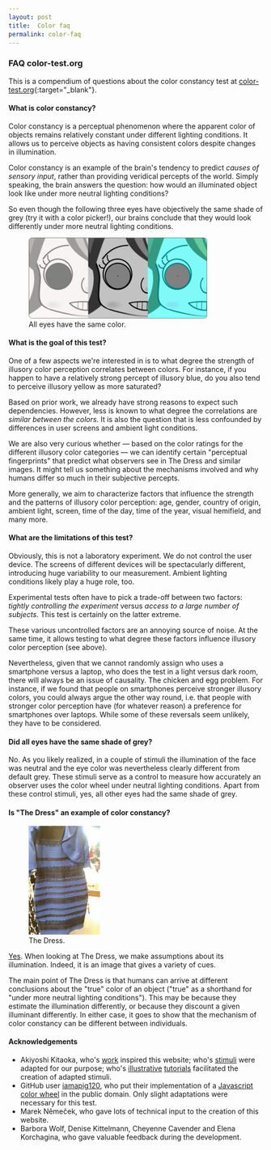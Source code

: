 ```yaml
---
layout: post
title:  Color faq
permalink: color-faq
---
```


### FAQ color-test.org

This is a compendium of questions about the color constancy test at [color-test.org](https://color-test.org/){:target="_blank"}.

#### What is color constancy?

Color constancy is a perceptual phenomenon where the apparent color of objects remains relatively constant under different lighting conditions. It allows us to perceive objects as having consistent colors despite changes in illumination.

Color constancy is an example of the brain's tendency to predict *causes of sensory input*, rather than providing veridical percepts of the world. Simply speaking, the brain answers the question: how would an illuminated object look like under more neutral lighting conditions?

So even though the following three eyes have objectively the same shade of grey (try it with a color picker!), our brains conclude that they would look differently under more neutral lighting conditions.

<figure class="img-block" style="width: 70%">
 <img src="images/eyes.png">
 <figcaption>All eyes have the same color.</figcaption>
</figure>


#### What is the goal of this test?

One of a few aspects we're interested in is to what degree the strength of illusory color perception correlates between colors. For instance, if you happen to have a relatively strong percept of illusory blue, do you also tend to perceive illusory yellow as more saturated?

Based on prior work, we already have strong reasons to expect such dependencies. However, less is known to what degree the correlations are <i>similar between the colors</i>. It is also the question that is less confounded by differences in user screens and ambient light conditions.

We are also very curious whether &mdash; based on the color ratings for the different illusory color categories &mdash; we can identify certain "perceptual fingerprints" that predict what observers see in The Dress and similar images. It might tell us something about the mechanisms involved and why humans differ so much in their subjective percepts.

More generally, we aim to characterize factors that influence the strength and the patterns of illusory color perception: age, gender, country of origin, ambient light, screen, time of the day, time of the year, visual hemifield, and many more.

#### What are the limitations of this test?

Obviously, this is not a laboratory experiment. We do not control the user device. The screens of different devices will be spectacularly different, introducing huge variability to our measurement. Ambient lighting conditions likely play a huge role, too.

Experimental tests often have to pick a trade-off between two factors: *tightly controlling the experiment* versus *access to a large number of subjects*. This test is certainly on the latter extreme.

These various uncontrolled factors are an annoying source of noise. At the same time, it allows testing to what degree these factors influence illusory color perception (see above).

Nevertheless, given that we cannot randomly assign who uses a smartphone versus a laptop, who does the test in a light versus dark room, there will always be an issue of causality. The chicken and egg problem. For instance, if we found that people on smartphones perceive stronger illusory colors, you could always argue the other way round, i.e. that people with stronger color perception have (for whatever reason) a preference for smartphones over laptops. While some of these reversals seem unlikely, they have to be considered.

#### Did all eyes have the same shade of grey?

No. As you likely realized, in a couple of stimuli the illumination of the face was neutral and the eye color was nevertheless clearly different from default grey. These stimuli serve as a control to measure how accurately an observer uses the color wheel under neutral lighting conditions. Apart from these control stimuli, yes, all other eyes had the same shade of grey.

#### Is "The Dress" an example of color constancy?

<figure class="img-float-right" style="width: 28%">
 <img src="images/thedress.jpg">
 <figcaption>The Dress.</figcaption>
</figure>

[Yes](https://doi.org/10.1016/j.cub.2015.05.020). When looking at The Dress, we make assumptions about its illumination. Indeed, it is an image that gives a variety of cues.

The main point of The Dress is that humans can arrive at different conclusions about the "true" color of an object ("true" as a shorthand for "under more neutral lighting conditions"). This may be because they estimate the illumination differently, or because they discount a given illuminant differently. In either case, it goes to show that the mechanism of color constancy can be different between individuals.


<h4 class="pclear">Acknowledgements</h4>

- Akiyoshi Kitaoka, who's [work](https://www.psy.ritsumei.ac.jp/akitaoka/index-e.html) inspired this website; who's [stimuli](https://www.psy.ritsumei.ac.jp/akitaoka/colorconstancy7e.html) were adapted for our purpose; who's [illustrative](https://twitter.com/AkiyoshiKitaoka/status/1429710744665288710) [tutorials](https://www.psy.ritsumei.ac.jp/akitaoka/histogram_compression-ECVP2021-ShowTime.html) facilitated the creation of adapted stimuli.
- GitHub user [iamapig120](https://github.com/iamapig120), who put their implementation of a [Javascript color wheel](https://github.com/iamapig120/simple-color-picker) in the public domain. Only slight adaptations were necessary for this test.
- Marek Němeček, who gave lots of technical input to the creation of this website.
- Barbora Wolf, Denise Kittelmann, Cheyenne Cavender and Elena Korchagina, who gave valuable feedback during the development.
